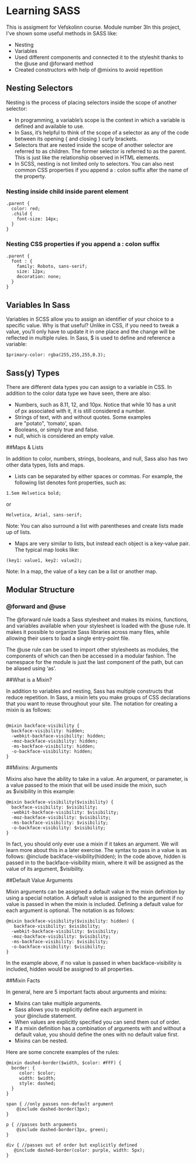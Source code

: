 # Learning SASS

This is assigment for Vefskolinn course. Module number 3In this project, I've shown some useful methods in SASS like:

- Nesting
- Variables
- Used different components and connected it to the styleshit thanks to the @use and @forward method
- Created constructors with help of @mixins to avoid repetition

## Nesting Selectors

Nesting is the process of placing selectors inside the scope of another selector:

- In programming, a variable’s scope is the context in which a variable is defined and available to use.
- In Sass, it’s helpful to think of the scope of a selector as any of the code between its opening { and closing } curly brackets.
- Selectors that are nested inside the scope of another selector are referred to as children. The former selector is referred to as the parent. This is just like the relationship observed in HTML elements.
- In SCSS, nesting is not limited only to selectors. You can also nest common CSS properties if you append a : colon suffix after the name of the property.

### Nesting inside child inside parent element

```
.parent {
  color: red;
  .child {
    font-size: 14px;
  }
}

```

### Nesting CSS properties if you append a : colon suffix

```
.parent {
  font : {
    family: Roboto, sans-serif;
    size: 12px;
    decoration: none;
  }
}

```

## Variables In Sass

Variables in SCSS allow you to assign an identifier of your choice to a specific value.
Why is that useful? Unlike in CSS, if you need to tweak a value, you’ll only have to update it in one place and the change will be reflected in multiple rules.
In Sass, $ is used to define and reference a variable:

```
$primary-color: rgba(255,255,255,0.3);

```

## Sass(y) Types

There are different data types you can assign to a variable in CSS.
In addition to the color data type we have seen, there are also:

- Numbers, such as 8.11, 12, and 10px. Notice that while 10 has a unit of px associated with it, it is still considered a number.
- Strings of text, with and without quotes. Some examples are "potato", 'tomato', span.
- Booleans, or simply true and false.
- null, which is considered an empty value.

##Maps & Lists

In addition to color, numbers, strings, booleans, and null, Sass also has two other data types, lists and maps.

- Lists can be separated by either spaces or commas. For example, the following list denotes font properties, such as:

```
1.5em Helvetica bold;

```

or

```
Helvetica, Arial, sans-serif;

```

Note: You can also surround a list with parentheses and create lists made up of lists.

- Maps are very similar to lists, but instead each object is a key-value pair. The typical map looks like:

```
(key1: value1, key2: value2);
```

Note: In a map, the value of a key can be a list or another map.

## Modular Structure

### @forward and @use

The @forward rule loads a Sass stylesheet and makes its mixins, functions, and variables available when your stylesheet is loaded with the @use rule. It makes it possible to organize Sass libraries across many files, while allowing their users to load a single entry-point file.

The @use rule can be used to import other stylesheets as modules, the components of which can then be accessed in a modular fashion. The namespace for the module is just the last component of the path, but can be aliased using ‘as’.

##What is a Mixin?

In addition to variables and nesting, Sass has multiple constructs that reduce repetition.
In Sass, a mixin lets you make groups of CSS declarations that you want to reuse throughout your site.
The notation for creating a mixin is as follows:

```

@mixin backface-visibility {
  backface-visibility: hidden;
  -webkit-backface-visibility: hidden;
  -moz-backface-visibility: hidden;
  -ms-backface-visibility: hidden;
  -o-backface-visibility: hidden;
}

```

##Mixins: Arguments

Mixins also have the ability to take in a value.
An argument, or parameter, is a value passed to the mixin that will be used inside the mixin, such as $visibility in this example:

```
@mixin backface-visibility($visibility) {
  backface-visibility: $visibility;
  -webkit-backface-visibility: $visibility;
  -moz-backface-visibility: $visibility;
  -ms-backface-visibility: $visibility;
  -o-backface-visibility: $visibility;
}
```

In fact, you should only ever use a mixin if it takes an argument. We will learn more about this in a later exercise.
The syntax to pass in a value is as follows:
@include backface-visibility(hidden);
In the code above, hidden is passed in to the backface-visibility mixin, where it will be assigned as the value of its argument, $visibility.

##Default Value Arguments

Mixin arguments can be assigned a default value in the mixin definition by using a special notation.
A default value is assigned to the argument if no value is passed in when the mixin is included. Defining a default value for each argument is optional.
The notation is as follows:

```
@mixin backface-visibility($visibility: hidden) {
   backface-visibility: $visibility;
  -webkit-backface-visibility: $visibility;
  -moz-backface-visibility: $visibility;
  -ms-backface-visibility: $visibility;
  -o-backface-visibility: $visibility;
}

```

In the example above, if no value is passed in when backface-visibility is included, hidden would be assigned to all properties.

##Mixin Facts

In general, here are 5 important facts about arguments and mixins:

- Mixins can take multiple arguments.
- Sass allows you to explicitly define each argument in your @include statement.
- When values are explicitly specified you can send them out of order.
- If a mixin definition has a combination of arguments with and without a default value, you should define the ones with no default value first.
- Mixins can be nested.

Here are some concrete examples of the rules:

```
@mixin dashed-border($width, $color: #FFF) {
  border: {
     color: $color;
     width: $width;
     style: dashed;
  }
}

span { //only passes non-default argument
    @include dashed-border(3px);
}

p { //passes both arguments
    @include dashed-border(3px, green);
}

div { //passes out of order but explicitly defined
   @include dashed-border(color: purple, width: 5px);
}
```
